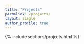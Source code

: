 ```yaml
---
title: "Projects"
permalink: /projects/
layout: single
author_profile: true  
---
```

{% include sections/projects.html %}
